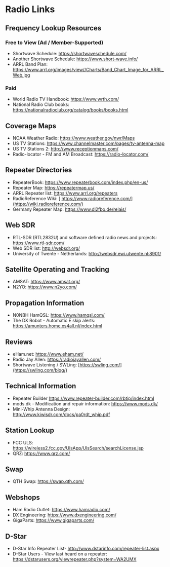 # Radio Links

## Frequency Lookup Resources
### Free to View (Ad / Member-Supported)
 - Shortwave Schedule: https://shortwaveschedule.com/
 - Another Shortwave Schedule: https://www.short-wave.info/
 - ARRL Band Plan: https://www.arrl.org/images/view//Charts/Band_Chart_Image_for_ARRL_Web.jpg
### Paid
 - World Radio TV Handbook: https://www.wrth.com/
 - National Radio Club books: https://nationalradioclub.org/catalog/books/books.html

## Coverage Maps
 - NOAA Weather Radio: https://www.weather.gov/nwr/Maps
 - US TV Stations: https://www.channelmaster.com/pages/tv-antenna-map
 - US TV Stations 2: http://www.receptionmaps.com/
 - Radio-locator - FM and AM Broadcast: https://radio-locator.com/

## Repeater Directories
 - RepeaterBook: https://www.repeaterbook.com/index.php/en-us/
 - Repeater Map: https://repeatermap.us/
 - ARRL Repeater list: https://www.arrl.org/repeaters
 - RadioReference Wiki: [ https://www.radioreference.com/](https://wiki.radioreference.com/)
 - Germany Repeater Map: https://www.dl2fbo.de/relais/

## Web SDR
 - RTL-SDR (RTL2832U) and software defined radio news and projects: https://www.rtl-sdr.com/
 - Web SDR list: http://websdr.org/
 - University of Twente - Netherlands: http://websdr.ewi.utwente.nl:8901/

## Satellite Operating and Tracking
 - AMSAT: https://www.amsat.org/
 - N2YO: https://www.n2yo.com/
   
## Propagation Information
 - N0NBH HamQSL: https://www.hamqsl.com/
 - The DX Robot - Automatic E skip alerts: https://amunters.home.xs4all.nl/index.html

## Reviews
 - eHam.net: https://www.eham.net/
 - Radio Jay Allen: https://radiojayallen.com/
 - Shortwave Listening / SWLing: [https://swling.com/](https://swling.com/blog/)

## Technical Information
 - Repeater Builder https://www.repeater-builder.com/rbtip/index.html
 - mods.dk - Modification and repair information: https://www.mods.dk/
 - Mini-Whip Antenna Design: http://www.kiwisdr.com/docs/pa0rdt_whip.pdf

## Station Lookup
 - FCC ULS: https://wireless2.fcc.gov/UlsApp/UlsSearch/searchLicense.jsp
 - QRZ: https://www.qrz.com/

## Swap
 - QTH Swap: https://swap.qth.com/

## Webshops
 - Ham Radio Outlet: https://www.hamradio.com/
 - DX Engineering: https://www.dxengineering.com/
 - GigaParts: https://www.gigaparts.com/

## D-Star
 - D-Star Info Repeater List- http://www.dstarinfo.com/repeater-list.aspx
 - D-Star Users - View last heard on a repeater: https://dstarusers.org/viewrepeater.php?system=WA2UMX
